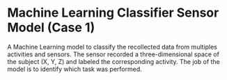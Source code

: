 # Machine Learning Classifier Sensor Model (Case 1)
A Machine Learning model to classify the recollected data from multiples activities and sensors.  The sensor recorded a three-dimensional space of the subject (X, Y, Z) and labeled the corresponding activity. The job of the model is to identify which task was performed.
